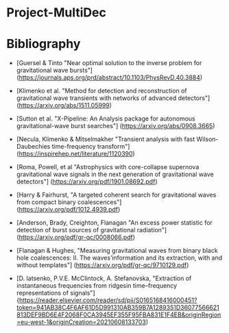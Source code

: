 # Project-MultiDec


# Bibliography

* [Guersel & Tinto "Near optimal solution to the inverse problem for gravitational wave bursts"] (https://journals.aps.org/prd/abstract/10.1103/PhysRevD.40.3884)

* [Klimenko et al. "Method for detection and reconstruction of gravitational wave transients with networks of advanced detectors"] (https://arxiv.org/abs/1511.05999)

* [Sutton et al. "X-Pipeline: An Analysis package for autonomous gravitational-wave burst searches"] (https://arxiv.org/abs/0908.3665)

* [Necula, Klimenko & Mitselmakher "Transient analysis with fast Wilson-Daubechies time-frequency transform"] (https://inspirehep.net/literature/1120390)

* [Roma, Powell, et al "Astrophysics with core-collapse supernova gravitational wave signals in the next generation of gravitational wave detectors"] (https://arxiv.org/pdf/1901.08692.pdf) 

* [Harry & Fairhurst, "A targeted coherent search for gravitational waves from compact binary coalescences"] (https://arxiv.org/pdf/1012.4939.pdf) 

* [Anderson, Brady, Creighton, Flanagan "An excess power statistic for detection of burst sources of gravitational radiation"] (https://arxiv.org/pdf/gr-qc/0008066.pdf)

* [Flanagan & Hughes, "Measuring gravitational waves from binary black hole coalescences:  II. The waves’information and its extraction, with and without templates"] (https://arxiv.org/pdf/gr-qc/9710129.pdf)

* [D. Iatsenko, P.V.E. McClintock, A. Stefanovska, "Extraction of instantaneous frequencies from ridgesin time–frequency representations of signals"] {https://reader.elsevier.com/reader/sd/pii/S0165168416000451?token=941AB38C4F6AF61D5D991310AB359B7A1289351D36077566621813DEF9BD6E4F2068F0CA3945EF355F95FBA831E1F4EB&originRegion=eu-west-1&originCreation=20210608133703)
